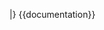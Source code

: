 &#32;
|}</div><noinclude>
{{documentation}}
<!-- Add categories to the /doc subpage, interwikis to Wikidata, not here -->
</noinclude>